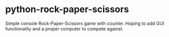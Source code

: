 # python-rock-paper-scissors
Simple console Rock-Paper-Scissors game with counter.
Hoping to add GUI functionality and a proper computer to compete against.
